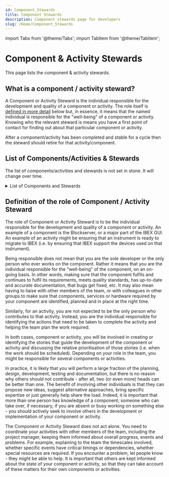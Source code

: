 ```yaml
---
id: Component_Stewards
title: Component Stewards
description: Component stewards page for developers
slug: /Home/Component_Stewards
---
```

import Tabs from '@theme/Tabs';
import TabItem from '@theme/TabItem';

# Component & Activity Stewards

This page lists the component & activity stewards.

## What is a component / activity steward?
A Component or Activity Steward is the individual responsible for the development and quality of a component or activity.  The role itself is [defined in more detail](#definition-of-the-role-of-component--activity-steward) below but, in essence, it means that the named individual is responsible for the "well-being" of a component or activity.  Knowing who the relevant steward is means you have a first point of contact for finding out about that particular component or activity.

After a component/activity has been completed and stable for a cycle then the steward should retire for that activity/component. 



<Tabs>


<TabItem value="Components/Activities & Stewards" label="Components/Activities & Stewards" default>
<a name="definitionSteward"></a>
<h2> List of Components/Activities & Stewards </h2>
<p>The list of components/activities and stewards is not set in stone.  It will change over time.</p>

<details>
<summary>List of Components and Stewards</summary>

Component/Activity | Steward |
    --- | --- |
    **Instrument Migrations** | |
    MUSR Migration | Chris C |
    SANS2D Migration | Bish |
    EMU Migration | David |
    SURF Migration | Thomas |
    POLREF Migration | Thomas |
    INTER Migration | Thomas |
    OFFSPEC Migration | |
    HIFI Migration | James & Jack |
    CHRONUS Migration | James & Jack |
    ARGUS Migration | James & Jack |
    SXD Migration | Freddie |
    WISH Migration | David |
    PEARL Migration | Bish |
    CHIPIR Migration | Thomas |
    --- | --- |
    **IBEX Core components** |  |
    Script Server (NICOS) | |
    Graphing/Scripting | Tom |
    Script Generator | Tom |
    IBEX GUI | Thomas |
    CSS & Phoebus | |
    EPICS base and support modules | Freddie |
    Delay tickets | |
    Blockserver/Other server items |  |
    Linter |  |
    Squish |  |
    Motion Control | Jack H and Aaron |
    Reflectometry | John and Thomas |
    Dataweb |  |
    --- | --- |
    **Other items which impact significantly and directly on IBEX** |  |
    Detector systems monitoring | James |
    HIFI Cryomagnet | Kathryn and Chris C |
    RIKEN Upgrade | Chris M-S |
    Systems (Hardware, OS, etc.) | Chris M-S |
    Python 3 Migration | Bish |
    Lewis | Jack A |
</details>


</TabItem>
<TabItem value="Definition of the role of Component / Activity Stewar" label="Definition of the role of Component / Activity Stewarnge">
<h2> Definition of the role of Component / Activity Steward </h2>

The role of Component or Activity Steward is to be the individual responsible for the development and quality of a component or activity.  An example of a component is the Blockserver, or a major part of the IBEX GUI.  An example of an activity might be ensuring that an instrument is ready to migrate to IBEX (i.e. by ensuring that IBEX support the devices used on that instrument).

Being responsible does not mean that you are the sole developer or the only person who ever works on the component.  Rather it means that you are the individual responsible for the "well-being" of the component, on an on-going basis.  In other words, making sure that the component fulfils and continues to fulfil its requirements, meets quality standards, has up-to-date and accurate documentation, that bugs get fixed, etc.  It may also mean having to liaise with other members of the team, or with colleagues in other groups to make sure that components, services or hardware required by your component are identified, planned and in place at the right time.

Similarly, for an activity, you are not expected to be the only person who contributes to that activity.  Instead, you are the individual responsible for identifying the actions that need to be taken to complete the activity and helping the team plan the work required.

In both cases, component or activity, you will be involved in creating or identifying the stories that guide the development of the component or activity and discussing the relative prioritisation of those stories (i.e. when the work should be scheduled).  Depending on your role in the team, you might be responsible for several components or activities.

In practice, it is likely that you will perform a large fraction of the planning, design, development, testing and documentation, but there is no reason why others should not contribute - after all, two (or even more) heads can be better than one.  The benefit of involving other individuals is that they can propose new ideas, suggest alternative approaches, bring specific expertise or just generally help share the load.  Indeed, it is important that more than one person has knowledge of a component; someone who can take over, if necessary, if you are absent or busy working on something else - you should actively seek to involve others in the development or implementation of your component or activity.

The Component or Activity Steward does not act alone.  You need to coordinate your activities with other members of the team, including the project manager, keeping them informed about overall progress, events and problems.  For example, explaining to the team the timescales involved, whether specific events have critical timings or dependencies, whether special resources are required.  If you encounter a problem, let people know - they might be able to help.  It is important that others are kept informed about the state of your component or activity, so that they can take account of these matters for their own components or activities.
</TabItem>
</Tabs>



